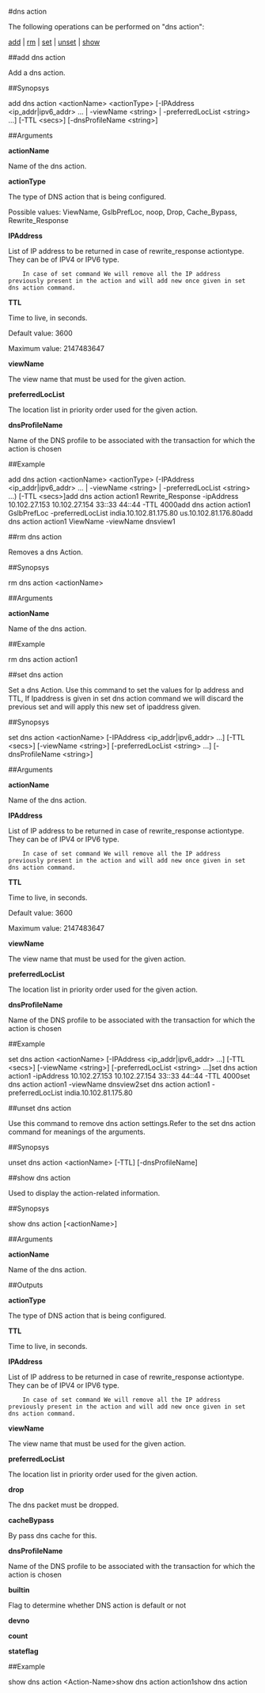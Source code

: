 #dns action

The following operations can be performed on "dns action":


[add](#add-dns-action) | [rm](#rm-dns-action) | [set](#set-dns-action) | [unset](#unset-dns-action) | [show](#show-dns-action)

##add dns action

Add a dns action.


##Synopsys

add dns action &lt;actionName> &lt;actionType> [-IPAddress &lt;ip_addr|ipv6_addr> ... | -viewName &lt;string> | -preferredLocList &lt;string> ...] [-TTL &lt;secs>] [-dnsProfileName &lt;string>]


##Arguments

<b>actionName</b>
Name of the dns action.

<b>actionType</b>
The type of DNS action that is being configured.
Possible values: ViewName, GslbPrefLoc, noop, Drop, Cache_Bypass, Rewrite_Response

<b>IPAddress</b>
List of IP address to be returned in case of rewrite_response actiontype. They can be of IPV4 or IPV6 type.
	    In case of set command We will remove all the IP address previously present in the action and will add new once given in set dns action command.

<b>TTL</b>
Time to live, in seconds.
Default value: 3600
Maximum value: 2147483647

<b>viewName</b>
The view name that must be used for the given action.

<b>preferredLocList</b>
The location list in priority order used for the given action.

<b>dnsProfileName</b>
Name of the DNS profile to be associated with the transaction for which the action is chosen



##Example

add dns action &lt;actionName&gt; &lt;actionType&gt; (-IPAddress &lt;ip_addr|ipv6_addr&gt; ... | -viewName &lt;string&gt; | -preferredLocList &lt;string&gt; ...) [-TTL &lt;secs&gt;]add dns action action1  Rewrite_Response -ipAddress 10.102.27.153 10.102.27.154 33::33 44::44 -TTL 4000add dns action action1  GslbPrefLoc -preferredLocList india.10.102.81.175.80 us.10.102.81.176.80add dns action action1  ViewName -viewName dnsview1 

##rm dns action

Removes a dns Action.


##Synopsys

rm dns action &lt;actionName>


##Arguments

<b>actionName</b>
Name of the dns action.



##Example

rm dns action action1

##set dns action

Set a dns Action. Use this command to set the values for Ip address and TTL, If Ipaddress is given in set dns action command we will discard the previous set and will apply this new set of ipaddress given.


##Synopsys

set dns action &lt;actionName> [-IPAddress &lt;ip_addr|ipv6_addr> ...] [-TTL &lt;secs>] [-viewName &lt;string>] [-preferredLocList &lt;string> ...] [-dnsProfileName &lt;string>]


##Arguments

<b>actionName</b>
Name of the dns action.

<b>IPAddress</b>
List of IP address to be returned in case of rewrite_response actiontype. They can be of IPV4 or IPV6 type.
	    In case of set command We will remove all the IP address previously present in the action and will add new once given in set dns action command.

<b>TTL</b>
Time to live, in seconds.
Default value: 3600
Maximum value: 2147483647

<b>viewName</b>
The view name that must be used for the given action.

<b>preferredLocList</b>
The location list in priority order used for the given action.

<b>dnsProfileName</b>
Name of the DNS profile to be associated with the transaction for which the action is chosen



##Example

set dns action &lt;actionName&gt; [-IPAddress &lt;ip_addr|ipv6_addr&gt; ...] [-TTL &lt;secs&gt;] [-viewName &lt;string&gt;] [-preferredLocList &lt;string&gt; ...]set dns action action1  -ipAddress 10.102.27.153 10.102.27.154 33::33 44::44 -TTL 4000set dns action action1 	-viewName dnsview2set dns action action1  -preferredLocList india.10.102.81.175.80

##unset dns action

Use this command to remove dns action settings.Refer to the set dns action command for meanings of the arguments.


##Synopsys

unset dns action &lt;actionName> [-TTL] [-dnsProfileName]


##show dns action

Used to display the action-related information.


##Synopsys

show dns action [&lt;actionName>]


##Arguments

<b>actionName</b>
Name of the dns action.



##Outputs

<b>actionType</b>
The type of DNS action that is being configured.

<b>TTL</b>
Time to live, in seconds.

<b>IPAddress</b>
List of IP address to be returned in case of rewrite_response actiontype. They can be of IPV4 or IPV6 type.
	    In case of set command We will remove all the IP address previously present in the action and will add new once given in set dns action command.

<b>viewName</b>
The view name that must be used for the given action.

<b>preferredLocList</b>
The location list in priority order used for the given action.

<b>drop</b>
The dns packet must be dropped.

<b>cacheBypass</b>
By pass dns cache for this.

<b>dnsProfileName</b>
Name of the DNS profile to be associated with the transaction for which the action is chosen

<b>builtin</b>
Flag to determine whether DNS action is default or not

<b>devno</b>

<b>count</b>

<b>stateflag</b>



##Example

show dns action &lt;Action-Name&gt;show dns action action1show dns action

